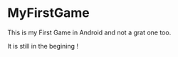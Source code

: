 # MyFirstGame


This is my First Game in Android and not a grat one too.

It is still in the begining !
